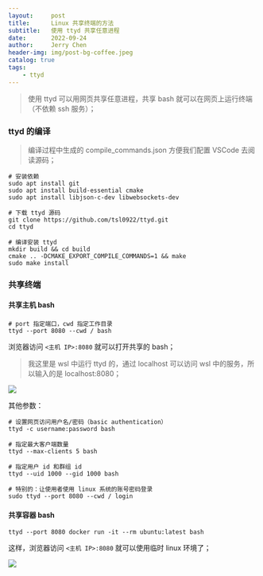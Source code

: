 ```yaml
---
layout:     post
title:      Linux 共享终端的方法
subtitle:   使用 ttyd 共享任意进程
date:       2022-09-24
author:     Jerry Chen
header-img: img/post-bg-coffee.jpeg
catalog: true
tags:
    - ttyd
---
```


> 使用 ttyd 可以用网页共享任意进程，共享 bash 就可以在网页上运行终端（不依赖 ssh 服务）；

### ttyd 的编译

> 编译过程中生成的 compile_commands.json 方便我们配置 VSCode 去阅读源码；

```shell
# 安装依赖
sudo apt install git
sudo apt install build-essential cmake
sudo apt install libjson-c-dev libwebsockets-dev

# 下载 ttyd 源码
git clone https://github.com/tsl0922/ttyd.git
cd ttyd

# 编译安装 ttyd
mkdir build && cd build
cmake .. -DCMAKE_EXPORT_COMPILE_COMMANDS=1 && make
sudo make install
```

### 共享终端

#### 共享主机 bash

```shell
# port 指定端口，cwd 指定工作目录
ttyd --port 8080 --cwd / bash
```

浏览器访问 `<主机 IP>:8080` 就可以打开共享的 bash；

> 我这里是 wsl 中运行 ttyd 的，通过 localhost 可以访问 wsl 中的服务，所以输入的是 localhost:8080；

![](https://cdn.jsdelivr.net/gh/jvfan/jvfan.github.io/img/post_img/20220924013012.png)

其他参数：

```shell
# 设置网页访问用户名/密码（basic authentication）
ttyd -c username:password bash

# 指定最大客户端数量
ttyd --max-clients 5 bash

# 指定用户 id 和群组 id
ttyd --uid 1000 --gid 1000 bash

# 特别的：让使用者使用 linux 系统的账号密码登录
sudo ttyd --port 8080 --cwd / login
```

#### 共享容器 bash

```shell
ttyd --port 8080 docker run -it --rm ubuntu:latest bash
```

这样，浏览器访问 `<主机 IP>:8080` 就可以使用临时 linux 环境了；

![](https://cdn.jsdelivr.net/gh/jvfan/jvfan.github.io/img/post_img/20220924021932.png)
